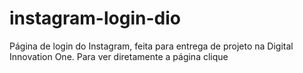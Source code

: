 # instagram-login-dio

Página de login do Instagram, feita para entrega de projeto na Digital Innovation One.
Para ver diretamente a página clique 
